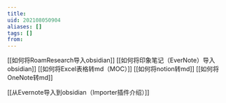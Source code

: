 ```yaml
---
title: 
uid: 202108050904
aliases: []
tags: []
from: 
---
```

[[如何将RoamResearch导入obsidian]]
[[如何将印象笔记（EverNote）导入obsidian]]
[[如何将Excel表格转md（MOC）]]
[[如何将notion转md]]
[[如何将OneNote转md]]

[[从Evernote导入到obsidian（Importer插件介绍）]]

